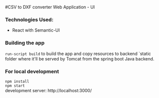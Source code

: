 #CSV to DXF converter Web Application - UI

### Technologies Used:
- React with Semantic-UI

### Building the app

`run-script build` to build the app and copy resources to backend `static folder where it'll be served by Tomcat from the spring boot Java backend.

### For local development  
`npm install`  
`npm start`  
development server: http://localhost:3000/